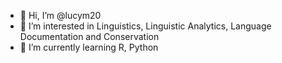 - 👋 Hi, I’m @lucym20
- 👀 I’m interested in Linguistics, Linguistic Analytics, Language Documentation and Conservation
- 🌱 I’m currently learning R, Python

<!---
lucym20/lucym20 is a ✨ special ✨ repository because its `README.md` (this file) appears on your GitHub profile.
You can click the Preview link to take a look at your changes.
--->

